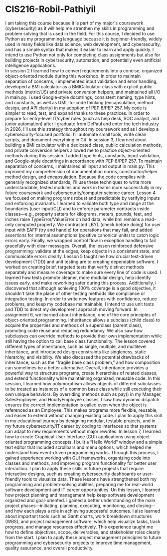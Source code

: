 # CIS216-Robil-Pathiyil
I am taking this course because it is part of my major's coursework (cybersecurity) as it will help me strenthen my skills in programming and problem solving that is used in the field. For this course, I decided to use Python as my programming language because it is beginner-friendly, widely used in many fields like data science, web development, and cybersecurity, and has a simple syntax that makes it easier to learn and apply quickly. I intend to use Python not only for completing class assignments but also for building projects in cybersecurity, automation, and potentially even artificial intelligence applications.  
In session 2 I learned how to convert requirements into a concise, organized object-oriented module during this workshop. In order to maintain separation of concerns, I implemented input validation and error handling, developed a BMI calculator as a BMICalculator class with explicit public methods (metric/US) and private conversion helpers, and maintained all I/O in main.py. I used Google-style docstrings, consistent naming, type hints, and constants, as well as UML-to-code thinking (encapsulation, method design, and API clarity) in my adoption of PEP 8/PEP 257. My code is simpler to read, test, and expand thanks to these practices. In order to prepare for entry-level IT/cyber roles (such as help desk, SOC analyst, and junior automation) after I graduate from DePaul and enter the tech industry in 2026, I'll use this strategy throughout my coursework and as I develop a cybersecurity-focused portfolio. I'll automate small tools, write clean scripts, and document everything in Git.
In session 3, I learned about building a BMI calculator with a dedicated class, public calculation methods, and private conversion helpers allowed me to practice object-oriented methods during this session. I added type hints, constants, input validation, and Google-style docstrings in accordance with PEP 8/PEP 257. To maintain separation of concerns, I maintained all input and output in main.py. This improved my comprehension of documentation norms, constructor/helper method design, and encapsulation. Because the code complies with generally recognized standards, I'll use these techniques to write more understandable, tested modules and work in teams more successfully in my future coursework and cybersecurity/computer science career.
Lesson 4 we focused on making programs robust and predictable by verifying inputs and enforcing invariants. I learned to validate both type and range at the boundaries (user input/CLI) and to enforce parameter contracts inside classes—e.g., property setters for kilograms, meters, pounds, feet, and inches raise TypeError/ValueError on bad data, while bmi remains a read-only computed property. We contrasted LBYL (check before doing) for user input with EAFP (try and handle) for operations that may fail, and added assertions for internal assumptions (positive canonical units) to catch logic errors early. Finally, we wrapped control flow in exception handling to fail gracefully with clear messages. Overall, the lesson reinforced defensive programming: validate at the edges, keep objects in a consistent state, and communicate errors clearly.
Lesson 5 taught me how crucial test-driven development (TDD) and unit testing are to creating dependable software. I worked on creating brief, targeted tests that verify distinct methods separately and measure coverage to make sure every line of code is used. I learned how tests promote cleaner, more modular design, help identify issues early, and make reworking safer during this process. Additionally, I discovered that although achieving 100% coverage is a good objective, it shouldn't take the place of other testing methods like compliance or integration testing. In order to write new features with confidence, reduce problems, and keep my codebase maintainable, I intend to use unit tests and TDD to direct my development approach moving forward.
In assignment 6, we learned about inheritance, one of the core principles of object-oriented programming. Inheritance allows a subclass (child class) to acquire the properties and methods of a superclass (parent class), promoting code reuse and reducing redundancy. We also saw how subclasses can override methods to provide their own implementation while still having the option to call base class functionality. The lesson covered different types of inheritance, such as single, multiple, and multilevel inheritance, and introduced design constraints like singleness, static hierarchy, and visibility. We also discussed the potential drawbacks of inheritance, such as the “fragile base class problem,” and how composition can sometimes be a better alternative. Overall, inheritance provides a powerful way to structure programs, create hierarchies of related classes, and extend functionality while maintaining organized, reusable code.
In this session, I learned how polymorphism allows objects of different subclasses to be treated as instances of a common base class while still executing their own unique behaviors. By overriding methods such as pay() in my Manager, SalesEmployee, and HourlyEmployee classes, I saw how dynamic dispatch ensures the correct implementation is called even when the object is referenced as an Employee. This makes programs more flexible, reusable, and easier to extend without changing existing code. I plan to apply this skill in my educational journey by designing modular, testable projects, and in my future cybersecurity/IT career by coding to interfaces so that systems can adapt to new requirements without major rewrites.
In lesson 7, I learned how to create Graphical User Interface (GUI) applications using object-oriented programming concepts. I built a “Hello World” window and a simple text editor that included scrollbars and menu options, which helped me understand how event-driven programming works. Through this process, I gained experience working with GUI frameworks, organizing code into classes and methods, and improving program functionality for better user interaction. I plan to apply these skills in future projects that require interactive designs, such as creating cybersecurity dashboards or user-friendly tools to visualize data. These lessons have strengthened both my programming and problem-solving abilities, preparing me for real-world software development and IT career opportunities.
Un this lesson, I learned how project planning and management help keep software development organized and goal-oriented. I gained a better understanding of the main project phases—initiating, planning, executing, monitoring, and closing—and how each plays a role in achieving successful outcomes. I also learned about important tools such as Gantt charts, work breakdown structures (WBS), and project management software, which help visualize tasks, track progress, and manage resources effectively. This experience taught me how to define objectives, scope, deliverables, and stakeholder roles clearly from the start. I plan to apply these project management principles to future programming and cybersecurity projects to improve time management, quality assurance, and overall productivity.
